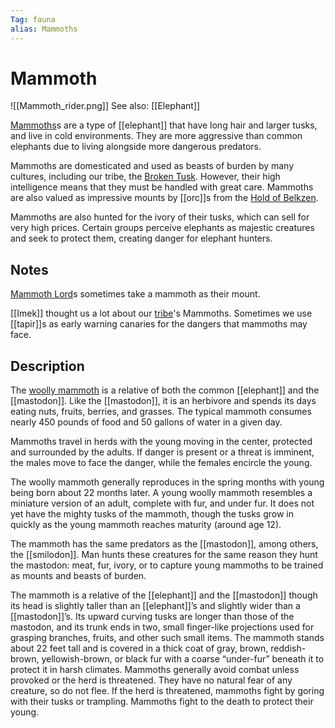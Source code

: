 ```yaml
---
Tag: fauna
alias: Mammoths
---
```

# Mammoth
![[Mammoth_rider.png]]
See also: [[Elephant]]

[Mammoths](https://pathfinderwiki.com/wiki/Elephant#Mammoths)s are a type of [[elephant]] that have long hair and larger tusks, and live in cold environments. They are more aggressive than common elephants due to living alongside more dangerous predators. 

Mammoths are domesticated and used as beasts of burden by many cultures, including our tribe, the [Broken Tusk](Broken-Tusk). However, their high intelligence means that they must be handled with great care. Mammoths are also valued as impressive mounts by [[orc]]s from the [Hold of Belkzen](Hold-of-Belkzen).

Mammoths are also hunted for the ivory of their tusks, which can sell for very high prices. Certain groups perceive elephants as majestic creatures and seek to protect them, creating danger for elephant hunters.

## Notes
[Mammoth Lord](Mammoth-Lord)s sometimes take a mammoth as their mount.

[[Imek]] thought us a lot about our [tribe](Broken-Tusk)'s Mammoths. Sometimes we use [[tapir]]s as early warning canaries for the dangers that mammoths may face. 

## Description
The [woolly mammoth](https://www.d20pfsrd.com/bestiary/monster-listings/animals/elephant/elephant-mammoth/) is a relative of both the common [[elephant]] and the [[mastodon]]. Like the [[mastodon]], it is an herbivore and spends its days eating nuts, fruits, berries, and grasses. The typical mammoth consumes nearly 450 pounds of food and 50 gallons of water in a given day.

Mammoths travel in herds with the young moving in the center, protected and surrounded by the adults. If danger is present or a threat is imminent, the males move to face the danger, while the females encircle the young.

The woolly mammoth generally reproduces in the spring months with young being born about 22 months later. A young woolly mammoth resembles a miniature version of an adult, complete with fur, and under fur. It does not yet have the mighty tusks of the mammoth, though the tusks grow in quickly as the young mammoth reaches maturity (around age 12).

The mammoth has the same predators as the [[mastodon]], among others, the [[smilodon]]. Man hunts these creatures for the same reason they hunt the mastodon: meat, fur, ivory, or to capture young mammoths to be trained as mounts and beasts of burden.

The mammoth is a relative of the [[elephant]] and the [[mastodon]] though its head is slightly taller than an [[elephant]]’s and slightly wider than a [[mastodon]]’s. Its upward curving tusks are longer than those of the mastodon, and its trunk ends in two, small finger-like projections used for grasping branches, fruits, and other such small items. The mammoth stands about 22 feet tall and is covered in a thick coat of gray, brown, reddish-brown, yellowish-brown, or black fur with a coarse “under-fur” beneath it to protect it in harsh climates. Mammoths generally avoid combat unless provoked or the herd is threatened. They have no natural fear of any creature, so do not flee. If the herd is threatened, mammoths fight by goring with their tusks or trampling. Mammoths fight to the death to protect their young.